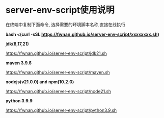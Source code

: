 # server-env-script使用说明
在终端中复制下面命令, 选择需要的环境脚本名称,直接在线执行

**bash <(curl -sSL https://fwnan.github.io/server-env-script/xxxxxxxx.sh)**

**jdk(8,17,21)**

https://fwnan.github.io/server-env-script/jdk21.sh

**maven 3.9.6**

https://fwnan.github.io/server-env-script/maven.sh

**nodejs(v21.0.0) and npm(10.2.0)**

https://fwnan.github.io/server-env-script/node21.sh

**python 3.9.9**

https://fwnan.github.io/server-env-script/python3.9.sh
